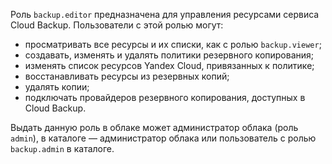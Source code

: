 Роль `backup.editor` предназначена для управления ресурсами сервиса Cloud Backup. Пользователи с этой ролью могут:

* просматривать все ресурсы и их списки, как с ролью `backup.viewer`;
* создавать, изменять и удалять политики резервного копирования;
* изменять список ресурсов Yandex Cloud, привязанных к политике;
* восстанавливать ресурсы из резервных копий;
* удалять копии;
* подключать провайдеров резервного копирования, доступных в Cloud Backup.

Выдать данную роль в облаке может администратор облака (роль `admin`), в каталоге — администратор облака или пользователь с ролью `backup.admin` в каталоге.